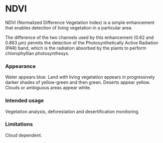 # NDVI

NDVI (Normalized Difference Vegetation Index) is a simple enhancement that enables detection of living vegetation in a particular area.

The difference of the two channels used by this enhancement (0.62 and 0.863 µm) permits the detection of the Photosynthetically Active Radiation (PAR) band, which is the radiation absorbed by the plants to perform chlorophyllian photosynthesys.

### Appearance

Water appears blue.
Land with living vegetation appears in progressively darker shades of yellow-green and then green.
Deserts appear yellow.
Clouds or ambiguous areas appear white.

### Intended usage

Vegetation analysis, deforestation and desertification monitoring.

### Limitations

Cloud dependent.
